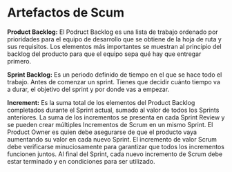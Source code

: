 # Artefactos de Scum

**Product Backlog:**
	El Podruct Backlog es una lista de trabajo ordenado por prioridades para el equipo de desarrollo que se obtiene de la hoja de ruta y sus requisitos. Los elementos más importantes se muestran al principio del backlog del producto para que el equipo sepa qué hay que entregar primero. 

**Sprint Backlog:**
	Es un periodo definido de tiempo en el que se hace todo el trabajo. Antes de comenzar un sprint. Tienes que decidir cuánto tiempo va a durar, el objetivo del sprint y por donde vas a empezar. 

**Increment:**
	Es la suma total de los elementos del Product Backlog completados durante el Sprint actual, sumado al valor de todos los Sprints anteriores. La suma de los incrementos se presenta en cada Sprint Review y se pueden crear múltiples Incrementos de Scrum en un mismo Sprint. El Product Owner es quien debe asegurarse de que el producto vaya aumentando su valor en cada nuevo Sprint. El incremento de valor Scrum debe verificarse minuciosamente para garantizar que todos los incrementos funcionen juntos. Al final del Sprint, cada nuevo incremento de Scrum debe estar terminado y en condiciones para ser utilizado. 